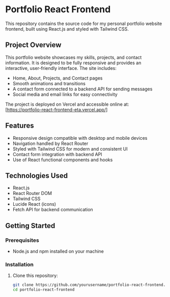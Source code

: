 # Portfolio React Frontend

This repository contains the source code for my personal portfolio website frontend, built using React.js and styled with Tailwind CSS.

## Project Overview

This portfolio website showcases my skills, projects, and contact information. It is designed to be fully responsive and provides an interactive, user-friendly interface. The site includes:

- Home, About, Projects, and Contact pages  
- Smooth animations and transitions  
- A contact form connected to a backend API for sending messages  
- Social media and email links for easy connectivity  

The project is deployed on Vercel and accessible online at:  
[https://portfolio-react-frontend-eta.vercel.app/]

## Features

- Responsive design compatible with desktop and mobile devices  
- Navigation handled by React Router  
- Styled with Tailwind CSS for modern and consistent UI  
- Contact form integration with backend API  
- Use of React functional components and hooks  

## Technologies Used

- React.js  
- React Router DOM  
- Tailwind CSS  
- Lucide React (icons)  
- Fetch API for backend communication  

## Getting Started

### Prerequisites

- Node.js and npm installed on your machine

### Installation

1. Clone this repository:

   ```bash
   git clone https://github.com/yourusername/portfolio-react-frontend.git
   cd portfolio-react-frontend

